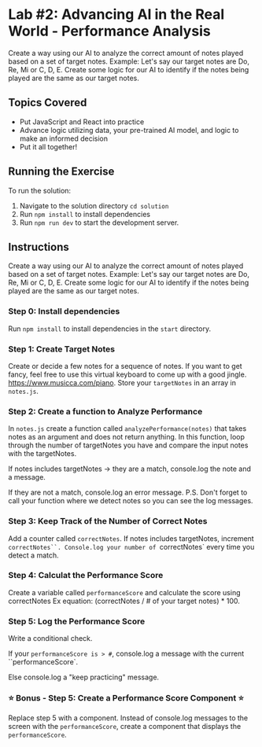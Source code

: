 # Lab #2: Advancing AI in the Real World - Performance Analysis

Create a way using our AI to analyze the correct amount of notes played based on a set of target notes. Example: Let's say our target notes are Do, Re, Mi or C, D, E. Create some logic for our AI to identify if the notes being played are the same as our target notes.

## Topics Covered

- Put JavaScript and React into practice
- Advance logic utilizing data, your pre-trained AI model, and logic to make an informed decision
- Put it all together!

## Running the Exercise

To run the solution:

1. Navigate to the solution directory `cd solution`
2. Run `npm install` to install dependencies
3. Run `npm run dev` to start the development server.

## Instructions

Create a way using our AI to analyze the correct amount of notes played based on a set of target notes. Example: Let's say our target notes are Do, Re, Mi or C, D, E. Create some logic for our AI to identify if the notes being played are the same as our target notes.

### Step 0: Install dependencies

Run `npm install` to install dependencies in the `start` directory.

### Step 1: Create Target Notes

Create or decide a few notes for a sequence of notes. If you want to get fancy, feel free to use this virtual keyboard to come up with a good jingle. https://www.musicca.com/piano. Store your `targetNotes` in an array in `notes.js`.

### Step 2: Create a function to Analyze Performance

In `notes.js` create a function called `analyzePerformance(notes)` that takes notes as an argument and does not return anything. In this function, loop through the number of targetNotes you have and compare the input notes with the targetNotes.

If notes includes targetNotes -> they are a match, console.log the note and a message.

If they are not a match, console.log an error message. P.S. Don't forget to call your function where we detect notes so you can see the log messages.

### Step 3: Keep Track of the Number of Correct Notes

Add a counter called `correctNotes`. If notes includes targetNotes, increment ` correctNotes``. Console.log your number of  `correctNotes` every time you detect a match.

### Step 4: Calculat the Performance Score

Create a variable called `performanceScore` and calculate the score using correctNotes Ex equation: (correctNotes / # of your target notes) \* 100.

### Step 5: Log the Performance Score

Write a conditional check.

If your `performanceScore is > #`, console.log a message with the current ``performanceScore`.

Else console.log a "keep practicing" message.

### ⭐ Bonus - Step 5: Create a Performance Score Component ⭐

Replace step 5 with a component. Instead of console.log messages to the screen with the `performanceScore`, create a component that displays the `performanceScore`.
